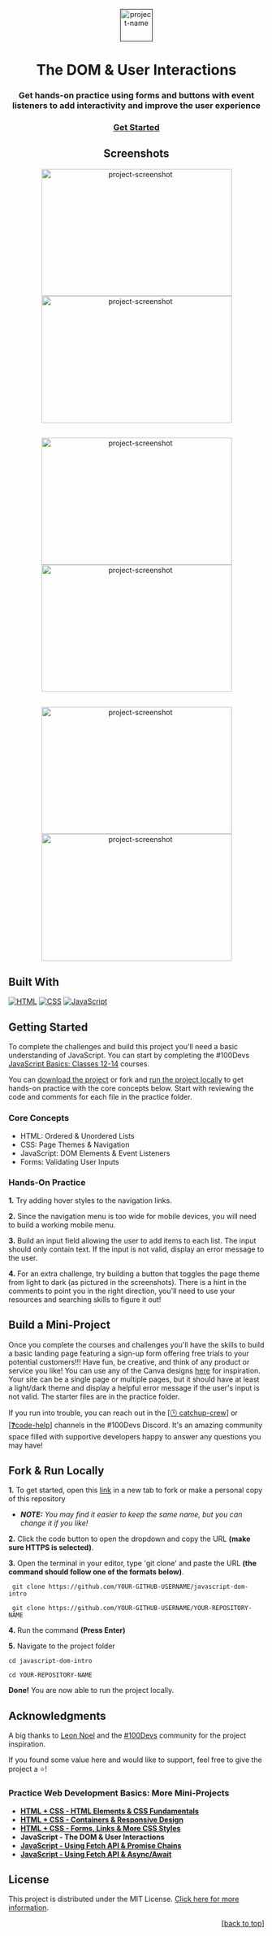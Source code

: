 <a name="readme-top"></a>

<!-- PROJECT LOGO -->
<div align="center">
  <a href="">
    <img src="screenshots/project-logo.png" alt="project-name" height="64">
  </a>
<h1 align="center">The DOM & User Interactions</h1>
<h3>Get hands-on practice using forms and buttons with event listeners to add interactivity and improve the user experience</h3>
</div>
<div align="center">
  <h3>
    <a href="#getting-started" target="_blank" rel="noreferrer noopener">Get Started</a>
  </h3>
</div>

<!-- SCREENSHOT -->
<h2 align="center">Screenshots</h2>

<div align="center">
  <img width="375" height="250" alt="project-screenshot" src="screenshots/project-screenshot.png">
  <img width="375" height="250" alt="project-screenshot" src="screenshots/project-screenshot-2.png">
  <h2 align="center"></h2>
</div>

<div align="center">
  <img width="375" height="250" alt="project-screenshot" src="screenshots/project-screenshot-3.png">
  <img width="375" height="250" alt="project-screenshot" src="screenshots/project-screenshot-4.png">
  <h2 align="center"></h2>
</div>

<div align="center">
  <img width="375" height="250" alt="project-screenshot" src="screenshots/project-screenshot-5.png">
  <img width="375" height="250" alt="project-screenshot" src="screenshots/project-screenshot-6.png">
  <h2 align="center"></h2>
</div>

## Built With

[![HTML](https://img.shields.io/badge/HTML-%23282828?style=for-the-badge&logo=HTML5&logoColor=%23E34F26&logoSize=auto)](https://html.com/html5/) [![CSS](https://img.shields.io/badge/CSS-%23282828?style=for-the-badge&logo=CSS3&logoColor=%231572B6&logoSize=auto)](https://www.w3schools.com/css/default.asp) [![JavaScript](https://img.shields.io/badge/JAVASCRIPT-%23282828?style=for-the-badge&logo=javascript&logoColor=%23F7DF1E&logoSize=auto)](https://ecma-international.org/publications-and-standards/standards/ecma-262/)

<!-- GETTING STARTED -->

## Getting Started

To complete the challenges and build this project you'll need a basic understanding of JavaScript. You can start by completing the #100Devs [JavaScript Basics: Classes 12-14](https://communitytaught.org/class/learn-javascript) courses.

You can [download the project](https://github.com/RjayBrown/javascript-dom-intro/archive/refs/heads/main.zip) or fork and [run the project locally](https://github.com/RjayBrown/javascript-dom-intro#fork--run-locally) to get hands-on practice with the core concepts below. Start with reviewing the code and comments for each file in the practice folder.


### Core Concepts

- HTML: Ordered & Unordered Lists
- CSS: Page Themes & Navigation
- JavaScript: DOM Elements & Event Listeners
- Forms: Validating User Inputs

### Hands-On Practice

**1.** Try adding hover styles to the navigation links.

**2.** Since the navigation menu is too wide for mobile devices, you will need to build a working mobile menu.

**3.** Build an input field allowing the user to add items to each list. The input should only contain text. If the input is not valid, display an error message to the user.

**4.** For an extra challenge, try building a button that toggles the page theme from light to dark (as pictured in the screenshots). There is a hint in the comments to point you in the right direction, you'll need to use your resources and searching skills to figure it out! 

## Build a Mini-Project

Once you complete the courses and challenges you'll have the skills to build a basic landing page featuring a sign-up form offering free trials to your potential customers!!! Have fun, be creative, and think of any product or service you like! You can use any of the Canva designs [here](https://www.canva.com/website-builder/templates/landing-page/) for inspiration. Your site can be a single page or multiple pages, but it should have at least a light/dark theme and display a helpful error message if the user's input is not valid. The starter files are in the practice folder.

If you run into trouble, you can reach out in the [[🕒 catchup-crew]](https://discord.com/channels/735923219315425401/932892279637700658) or [[❓code-help]](https://discord.com/channels/735923219315425401/735925942559440997) channels in the #100Devs Discord. It's an amazing community space filled with supportive developers happy to answer any questions you may have!

## Fork & Run Locally

**1.** To get started, open this [link](https://github.com/RjayBrown/javascript-dom-intro/fork) in a new tab to fork or make a personal copy of this repository

  - _**NOTE:** You may find it easier to keep the same name, but you can change it if you like!_

**2.** Click the code button to open the dropdown and copy the URL **(make sure HTTPS is selected)**.

**3.** Open the terminal in your editor, type 'git clone' and paste the URL **(the command should follow one of the formats below)**.

  ```
   git clone https://github.com/YOUR-GITHUB-USERNAME/javascript-dom-intro
  ```
  ```
   git clone https://github.com/YOUR-GITHUB-USERNAME/YOUR-REPOSITORY-NAME
  ```

**4.** Run the command **(Press Enter)**

**5.** Navigate to the project folder

   ```
   cd javascript-dom-intro
   ```
   ```
   cd YOUR-REPOSITORY-NAME
   ```

**Done!** You are now able to run the project locally.

<!-- ACKNOWLEDGEMENTS -->

## Acknowledgments

A big thanks to [Leon Noel](https://github.com/leonnoel) and the [#100Devs](https://discord.com/channels/735923219315425401/735925942559440997) community for the project inspiration.

If you found some value here and would like to support, feel free to give the project a ⭐️!

### Practice Web Development Basics: More Mini-Projects

- [**HTML + CSS - HTML Elements & CSS Fundamentals**](https://github.com/RjayBrown/html-css-introduction)
- [**HTML + CSS - Containers & Responsive Design**](https://github.com/RjayBrown/html-css-responsive-design)
- [**HTML + CSS - Forms, Links & More CSS Styles**](https://github.com/RjayBrown/html-css-forms-and-links)
- **JavaScript - The DOM & User Interactions**
- [**JavaScript - Using Fetch API & Promise Chains**](https://github.com/RjayBrown/javascript-fetch-json-data)
- [**JavaScript - Using Fetch API & Async/Await**](https://github.com/RjayBrown/war-the-card-game)

<!-- LICENSE -->

## License

This project is distributed under the MIT License. [Click here for more information](LICENSE).

<p align="right">[<a href="#readme-top">back to top</a>]</p>
